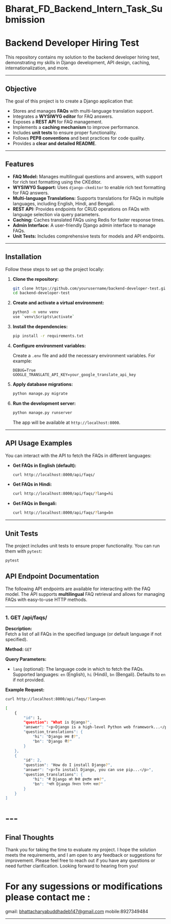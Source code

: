 # Bharat_FD_Backend_Intern_Task_Submission

# Backend Developer Hiring Test

This repository contains my solution to the backend developer hiring test, demonstrating my skills in Django development, API design, caching, internationalization, and more.

---

## Objective

The goal of this project is to create a Django application that:

- Stores and manages **FAQs** with multi-language translation support.
- Integrates a **WYSIWYG editor** for FAQ answers.
- Exposes a **REST API** for FAQ management.
- Implements a **caching mechanism** to improve performance.
- Includes **unit tests** to ensure proper functionality.
- Follows **PEP8 conventions** and best practices for code quality.
- Provides a **clear and detailed README**.

---

## Features

- **FAQ Model:** Manages multilingual questions and answers, with support for rich text formatting using the CKEditor.
- **WYSIWYG Support:** Uses `django-ckeditor` to enable rich text formatting for FAQ answers.
- **Multi-language Translations:** Supports translations for FAQs in multiple languages, including English, Hindi, and Bengali.
- **REST API:** Provides endpoints for CRUD operations on FAQs with language selection via query parameters.
- **Caching:** Caches translated FAQs using Redis for faster response times.
- **Admin Interface:** A user-friendly Django admin interface to manage FAQs.
- **Unit Tests:** Includes comprehensive tests for models and API endpoints.

---

## Installation

Follow these steps to set up the project locally:

1. **Clone the repository:**

    ```bash
    git clone https://github.com/yourusername/backend-developer-test.git
    cd backend-developer-test
    ```

2. **Create and activate a virtual environment:**

    ```bash
    python3 -m venv venv
    use `venv\Scripts\activate`
    ```

3. **Install the dependencies:**

    ```bash
    pip install -r requirements.txt
    ```

4. **Configure environment variables:**

    Create a `.env` file and add the necessary environment variables. For example:

    ```env
    DEBUG=True
    GOOGLE_TRANSLATE_API_KEY=your_google_translate_api_key
    ```

5. **Apply database migrations:**

    ```bash
    python manage.py migrate
    ```

6. **Run the development server:**

    ```bash
    python manage.py runserver
    ```

    The app will be available at `http://localhost:8000`.

---

## API Usage Examples

You can interact with the API to fetch the FAQs in different languages:

- **Get FAQs in English (default):**

    ```bash
    curl http://localhost:8000/api/faqs/
    ```

- **Get FAQs in Hindi:**

    ```bash
    curl http://localhost:8000/api/faqs/?lang=hi
    ```

- **Get FAQs in Bengali:**

    ```bash
    curl http://localhost:8000/api/faqs/?lang=bn
    ```

---


## Unit Tests

The project includes unit tests to ensure proper functionality. You can run them with `pytest`:

```bash
pytest
```


## API Endpoint Documentation

The following API endpoints are available for interacting with the FAQ model. The API supports **multilingual** FAQ retrieval and allows for managing FAQs with easy-to-use HTTP methods.

---

### 1. **GET /api/faqs/**

**Description:**  
Fetch a list of all FAQs in the specified language (or default language if not specified).

**Method:** `GET`

**Query Parameters:**
- `lang` (optional): The language code in which to fetch the FAQs. Supported languages: `en` (English), `hi` (Hindi), `bn` (Bengali). Defaults to `en` if not provided.

**Example Request:**
```bash
curl http://localhost:8000/api/faqs/?lang=en

[
    {
        "id": 1,
        "question": "What is Django?",
        "answer": "<p>Django is a high-level Python web framework...</p>",
        "question_translations": {
            "hi": "Django क्या है?",
            "bn": "Django কী?"
        }
    },
    {
        "id": 2,
        "question": "How do I install Django?",
        "answer": "<p>To install Django, you can use pip...</p>",
        "question_translations": {
            "hi": "मैं Django को कैसे इंस्टॉल करूं?",
            "bn": "আমি Django কিভাবে ইনস্টল করব?"
        }
    }
]
```


# ---

## Final Thoughts

Thank you for taking the time to evaluate my project.
I hope the solution meets the requirements, and I am open to any feedback or suggestions for improvement. Please feel free to reach out if you have any questions or need further clarification.
Looking forward to hearing from you!

# For any sugessions or modifications please contact me :
gmail: bhattacharyabuddhadeb147@gmail.com
mobile:8927349484

---




